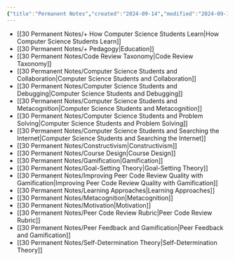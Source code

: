 ```yaml
---
{"title":"Permanent Notes","created":"2024-09-14","modified":"2024-09-14","dg-publish":true,"dg-permalink":"permanent-notes","permalink":"/permanent-notes/","dgPassFrontmatter":true,"updated":"2024-09-14"}
---
```




- [[30 Permanent Notes/+ How Computer Science Students Learn\|How Computer Science Students Learn]]
- [[30 Permanent Notes/+ Pedagogy\|Education]]
- [[30 Permanent Notes/Code Review Taxonomy\|Code Review Taxonomy]]
- [[30 Permanent Notes/Computer Science Students and Collaboration\|Computer Science Students and Collaboration]]
- [[30 Permanent Notes/Computer Science Students and Debugging\|Computer Science Students and Debugging]]
- [[30 Permanent Notes/Computer Science Students and Metacognition\|Computer Science Students and Metacognition]]
- [[30 Permanent Notes/Computer Science Students and Problem Solving\|Computer Science Students and Problem Solving]]
- [[30 Permanent Notes/Computer Science Students and Searching the Internet\|Computer Science Students and Searching the Internet]]
- [[30 Permanent Notes/Constructivism\|Constructivism]]
- [[30 Permanent Notes/Course Design\|Course Design]]
- [[30 Permanent Notes/Gamification\|Gamification]]
- [[30 Permanent Notes/Goal-Setting Theory\|Goal-Setting Theory]]
- [[30 Permanent Notes/Improving Peer Code Review Quality with Gamification\|Improving Peer Code Review Quality with Gamification]]
- [[30 Permanent Notes/Learning Approaches\|Learning Approaches]]
- [[30 Permanent Notes/Metacognition\|Metacognition]]
- [[30 Permanent Notes/Motivation\|Motivation]]
- [[30 Permanent Notes/Peer Code Review Rubric\|Peer Code Review Rubric]]
- [[30 Permanent Notes/Peer Feedback and Gamification\|Peer Feedback and Gamification]]
- [[30 Permanent Notes/Self-Determination Theory\|Self-Determination Theory]]


